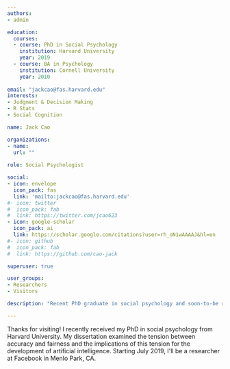 ```yaml
---
authors:
- admin

education:
  courses:
  - course: PhD in Social Psychology
    institution: Harvard University
    year: 2019
  - course: BA in Psychology
    institution: Cornell University
    year: 2010
    
email: "jackcao@fas.harvard.edu"
interests:
- Judgment & Decision Making
- R Stats
- Social Cognition

name: Jack Cao

organizations:
- name:
  url: ""
  
role: Social Psychologist

social:
- icon: envelope
  icon_pack: fas
  link: 'mailto:jackcao@fas.harvard.edu'
#- icon: twitter
#  icon_pack: fab
#  link: https://twitter.com/jcao623
- icon: google-scholar
  icon_pack: ai
  link: https://scholar.google.com/citations?user=rh_oN1wAAAAJ&hl=en
#- icon: github
#  icon_pack: fab
#  link: https://github.com/cao-jack

superuser: true

user_groups:
- Researchers
- Visitors

description: "Recent PhD graduate in social psychology and soon-to-be researcher at Facebook"

---
```


Thanks for visiting! I recently received my PhD in social psychology from Harvard University. My dissertation examined the tension between accuracy and fairness and the implications of this tension for the development of artificial intelligence. Starting July 2019, I'll be a researcher at Facebook in Menlo Park, CA.

